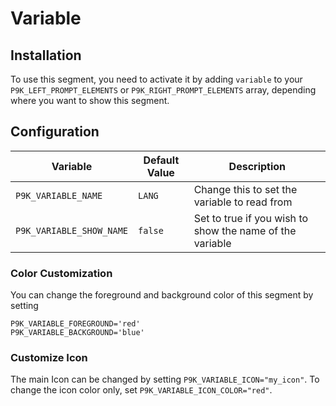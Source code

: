 # Variable

## Installation

To use this segment, you need to activate it by adding `variable` to your
`P9K_LEFT_PROMPT_ELEMENTS` or `P9K_RIGHT_PROMPT_ELEMENTS` array, depending
where you want to show this segment.

## Configuration

| Variable | Default Value | Description |
|----------|---------------|-------------|
|`P9K_VARIABLE_NAME`|`LANG`|Change this to set the variable to read from|
|`P9K_VARIABLE_SHOW_NAME`|`false`|Set to true if you wish to show the name of the variable|

### Color Customization

You can change the foreground and background color of this segment by setting
```
P9K_VARIABLE_FOREGROUND='red'
P9K_VARIABLE_BACKGROUND='blue'
```

### Customize Icon

The main Icon can be changed by setting `P9K_VARIABLE_ICON="my_icon"`. To change the
icon color only, set `P9K_VARIABLE_ICON_COLOR="red"`.

